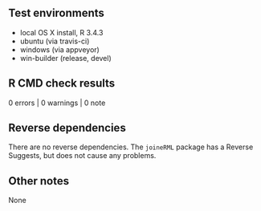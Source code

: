 ## Test environments

* local OS X install, R 3.4.3
* ubuntu (via travis-ci)
* windows (via appveyor)
* win-builder (release, devel)

## R CMD check results

0 errors | 0 warnings | 0 note

## Reverse dependencies

There are no reverse dependencies. The `joineRML` package has a Reverse Suggests, but does not cause any problems.

## Other notes

None